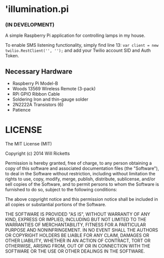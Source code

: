 'illumination.pi
===============

### (IN DEVELOPMENT)

A simple Raspberry Pi application for controlling lamps in my house.

To enable SMS listening functionality, simply find line 13:
 `var client = new twilio.RestClient('', '');` and add your Twilio account SID and Auth Token.

Necessary Hardware
------------------

* Raspberry Pi Model-B
* Woods 13569 Wireless Remote (3-pack)
* RPi GPIO Ribbon Cable
* Soldering Iron and thin-gauge solder
* 2N2222A Transistors (6)
* Patience

LICENSE
=======
The MIT License (MIT)

Copyright (c) 2014 Will Ricketts

Permission is hereby granted, free of charge, to any person obtaining a copy
of this software and associated documentation files (the "Software"), to deal
in the Software without restriction, including without limitation the rights
to use, copy, modify, merge, publish, distribute, sublicense, and/or sell
copies of the Software, and to permit persons to whom the Software is
furnished to do so, subject to the following conditions:

The above copyright notice and this permission notice shall be included in all
copies or substantial portions of the Software.

THE SOFTWARE IS PROVIDED "AS IS", WITHOUT WARRANTY OF ANY KIND, EXPRESS OR
IMPLIED, INCLUDING BUT NOT LIMITED TO THE WARRANTIES OF MERCHANTABILITY,
FITNESS FOR A PARTICULAR PURPOSE AND NONINFRINGEMENT. IN NO EVENT SHALL THE
AUTHORS OR COPYRIGHT HOLDERS BE LIABLE FOR ANY CLAIM, DAMAGES OR OTHER
LIABILITY, WHETHER IN AN ACTION OF CONTRACT, TORT OR OTHERWISE, ARISING FROM,
OUT OF OR IN CONNECTION WITH THE SOFTWARE OR THE USE OR OTHER DEALINGS IN THE
SOFTWARE.

